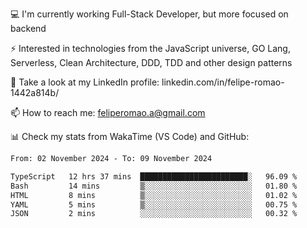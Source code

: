 💻 I'm currently working Full-Stack Developer, but more focused on backend

⚡ Interested in technologies from the JavaScript universe, GO Lang, Serverless, Clean Architecture, DDD, TDD and other design patterns

👥 Take a look at my LinkedIn profile: linkedin.com/in/felipe-romao-1442a814b/

📫 How to reach me: feliperomao.a@gmail.com

📊 Check my stats from WakaTime (VS Code) and GitHub:

<!--START_SECTION:waka-->

```txt
From: 02 November 2024 - To: 09 November 2024

TypeScript   12 hrs 37 mins  ████████████████████████░   96.09 %
Bash         14 mins         ▒░░░░░░░░░░░░░░░░░░░░░░░░   01.80 %
HTML         8 mins          ▒░░░░░░░░░░░░░░░░░░░░░░░░   01.02 %
YAML         5 mins          ▒░░░░░░░░░░░░░░░░░░░░░░░░   00.75 %
JSON         2 mins          ░░░░░░░░░░░░░░░░░░░░░░░░░   00.32 %
```

<!--END_SECTION:waka-->
